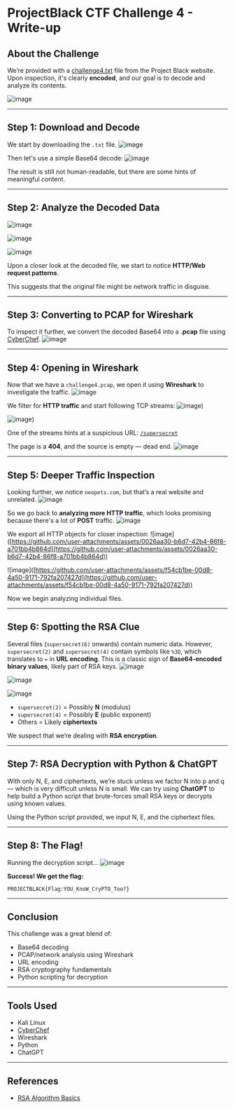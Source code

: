 # ProjectBlack CTF Challenge 4 - Write-up

## About the Challenge

We’re provided with a [challenge4.txt](https://projectblack.io/ctf/challenge4.txt) file from the Project Black website. Upon inspection, it's clearly **encoded**, and our goal is to decode and analyze its contents.

![image](https://github.com/user-attachments/assets/a3f95a9b-b4a4-4845-8f25-d93fb4410a95)

---

## Step 1: Download and Decode

We start by downloading the `.txt` file.
![image](https://github.com/user-attachments/assets/7337f41b-32b8-4090-afe5-9dade117ce4e)

Then let's use a simple Base64 decode:
![image](https://github.com/user-attachments/assets/98046159-4005-4c51-b4b1-f60eb8d095ab)

The result is still not human-readable, but there are some hints of meaningful content.

---

## Step 2: Analyze the Decoded Data

![image](https://github.com/user-attachments/assets/f5add0da-2619-4fe0-929a-049a6efbea60)

![image](https://github.com/user-attachments/assets/43599323-f1b5-440f-b4ac-53b0ce4adc35)

![image](https://github.com/user-attachments/assets/2e926369-176e-4594-992b-e2915d1be17f)

Upon a closer look at the decoded file, we start to notice **HTTP/Web request patterns**.

This suggests that the original file might be network traffic in disguise.

---

## Step 3: Converting to PCAP for Wireshark

To inspect it further, we convert the decoded Base64 into a **.pcap** file using [CyberChef](https://gchq.github.io/CyberChef/#recipe=From_Base64%28'A-Za-z0-9%2B/%3D',true,false%29Detect_File_Type%28true,true,true,true,true,true,true/disabled%29).
![image](https://github.com/user-attachments/assets/810e0c14-b775-44f4-b44a-51f5133dcb26)

---

## Step 4: Opening in Wireshark

Now that we have a `challenge4.pcap`, we open it using **Wireshark** to investigate the traffic.
![image](https://github.com/user-attachments/assets/5d625cf3-659a-4762-9b33-8f3a35137180)

We filter for **HTTP traffic** and start following TCP streams:
![image](https://github.com/user-attachments/assets/a0796906-1ea0-419d-b3cb-893eb57787ed))

![image](https://github.com/user-attachments/assets/19792969-36bd-42aa-a89e-3538ff3b3628))

One of the streams hints at a suspicious URL: [`/supersecret`](https://projectblack.io/supersecret)

The page is a **404**, and the source is empty — dead end.
![image](https://github.com/user-attachments/assets/79461436-7422-45df-9c58-caf7f4a06e21)

---

## Step 5: Deeper Traffic Inspection

Looking further, we notice `neopets.com`, but that’s a real website and unrelated.
![image](https://github.com/user-attachments/assets/2cd3e9e9-fffa-48de-9491-78a2788be7ae)

So we go back to **analyzing more HTTP traffic**, which looks promising because there's a lot of **POST** traffic.
![image](https://github.com/user-attachments/assets/44740c5e-ebb6-406a-a4a7-8fd56ec9ef0f)

We export all HTTP objects for closer inspection:
!\[image]\([https://github.com/user-attachments/assets/0026aa30-b6d7-42b4-86f8-a701bb4b864d](https://github.com/user-attachments/assets/0026aa30-b6d7-42b4-86f8-a701bb4b864d))

!\[image]\([https://github.com/user-attachments/assets/f54cb1be-00d8-4a50-9171-792fa207427d](https://github.com/user-attachments/assets/f54cb1be-00d8-4a50-9171-792fa207427d))

Now we begin analyzing individual files.

---

## Step 6: Spotting the RSA Clue

Several files (`supersecret(6)` onwards) contain numeric data. However, `supersecret(2)` and `supersecret(4)` contain symbols like `%3D`, which translates to `=` in **URL encoding**. This is a classic sign of **Base64-encoded binary values**, likely part of RSA keys.
![image](https://github.com/user-attachments/assets/0c4ff81a-2b64-4224-9cd1-1efa42cbf2b1)

![image](https://github.com/user-attachments/assets/548c831b-cb22-478a-8910-91f0b9a9750f)

![image](https://github.com/user-attachments/assets/c5b2352b-2444-4738-a48c-f085bdb1ef64)

* `supersecret(2)` = Possibly **N** (modulus)
* `supersecret(4)` = Possibly **E** (public exponent)
* Others = Likely **ciphertexts**

We suspect that we’re dealing with **RSA encryption**.

---

## Step 7: RSA Decryption with Python & ChatGPT

With only N, E, and ciphertexts, we’re stuck unless we factor N into p and q — which is very difficult unless N is small. We can try using **ChatGPT** to help build a Python script that brute-forces small RSA keys or decrypts using known values.

Using the Python script provided, we input N, E, and the ciphertext files.

---

## Step 8: The Flag!

Running the decryption script...
![image](https://github.com/user-attachments/assets/7f3d7d1d-82bb-46b1-9a1f-5858842f533a)

 **Success! We get the flag:**

```text
PROJECTBLACK{Flag:YOU_KnoW_CryPTO_Too?}
```

---

## Conclusion

This challenge was a great blend of:

* Base64 decoding
* PCAP/network analysis using Wireshark
* URL encoding
* RSA cryptography fundamentals
* Python scripting for decryption

---

## Tools Used

* Kali Linux
* [CyberChef](https://gchq.github.io/CyberChef/)
* Wireshark
* Python 
* ChatGPT 

---

## References

* [RSA Algorithm Basics](https://en.wikipedia.org/wiki/RSA_%28cryptosystem%29)
